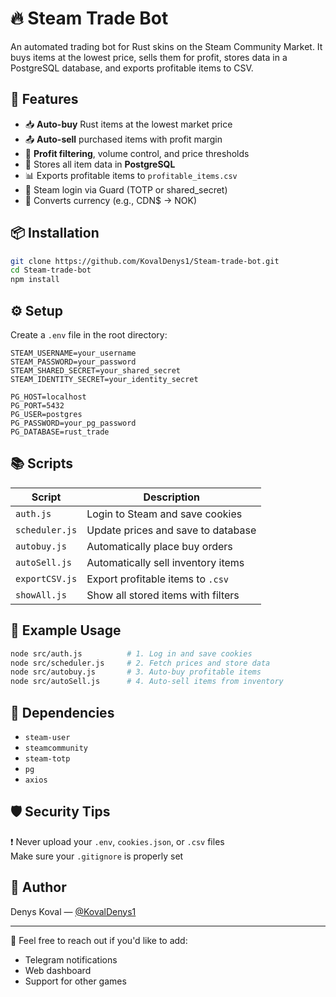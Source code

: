 # 🔥 Steam Trade Bot

An automated trading bot for Rust skins on the Steam Community Market. It buys items at the lowest price, sells them for profit, stores data in a PostgreSQL database, and exports profitable items to CSV.

## 🚀 Features

- 📥 **Auto-buy** Rust items at the lowest market price
- 📤 **Auto-sell** purchased items with profit margin
- 🧠 **Profit filtering**, volume control, and price thresholds
- 💾 Stores all item data in **PostgreSQL**
- 📊 Exports profitable items to `profitable_items.csv`
- 🔐 Steam login via Guard (TOTP or shared_secret)
- 💱 Converts currency (e.g., CDN$ → NOK)

## 📦 Installation

```bash
git clone https://github.com/KovalDenys1/Steam-trade-bot.git
cd Steam-trade-bot
npm install
```

## ⚙️ Setup

Create a `.env` file in the root directory:

```env
STEAM_USERNAME=your_username
STEAM_PASSWORD=your_password
STEAM_SHARED_SECRET=your_shared_secret
STEAM_IDENTITY_SECRET=your_identity_secret

PG_HOST=localhost
PG_PORT=5432
PG_USER=postgres
PG_PASSWORD=your_pg_password
PG_DATABASE=rust_trade
```

## 📚 Scripts

| Script             | Description                           |
|--------------------|---------------------------------------|
| `auth.js`          | Login to Steam and save cookies       |
| `scheduler.js`     | Update prices and save to database    |
| `autobuy.js`       | Automatically place buy orders        |
| `autoSell.js`      | Automatically sell inventory items    |
| `exportCSV.js`     | Export profitable items to `.csv`     |
| `showAll.js`       | Show all stored items with filters    |

## 🧠 Example Usage

```bash
node src/auth.js          # 1. Log in and save cookies
node src/scheduler.js     # 2. Fetch prices and store data
node src/autobuy.js       # 3. Auto-buy profitable items
node src/autoSell.js      # 4. Auto-sell items from inventory
```

## 📌 Dependencies

- `steam-user`
- `steamcommunity`
- `steam-totp`
- `pg`
- `axios`

## 🛡 Security Tips

❗ Never upload your `.env`, `cookies.json`, or `.csv` files  
Make sure your `.gitignore` is properly set

## 👤 Author

Denys Koval — [@KovalDenys1](https://github.com/KovalDenys1)

---

💬 Feel free to reach out if you'd like to add:
- Telegram notifications
- Web dashboard
- Support for other games
